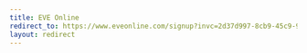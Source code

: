 ```yaml
---
title: EVE Online
redirect_to: https://www.eveonline.com/signup?invc=2d37d997-8cb9-45c9-93e4-48442df0b224
layout: redirect
---
```

